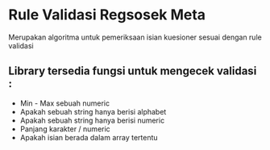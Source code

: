 # Rule Validasi Regsosek Meta
Merupakan algoritma untuk pemeriksaan isian kuesioner sesuai dengan rule validasi
## Library tersedia fungsi untuk mengecek validasi : 
* Min - Max sebuah numeric
* Apakah sebuah string hanya berisi alphabet
* Apakah sebuah string hanya berisi  numeric
* Panjang karakter / numeric
* Apakah isian berada dalam array tertentu
